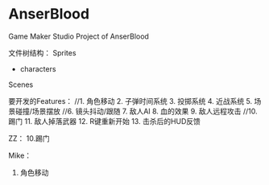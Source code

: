 ﻿# AnserBlood
Game Maker Studio Project of AnserBlood

文件树结构：
Sprites
- characters

Scenes



要开发的Features：
//1. 角色移动
2. 子弹时间系统
3. 投掷系统
4. 近战系统
5. 场景碰撞/场景摆放
//6. 镜头抖动/跟随
7. 敌人AI
8. 血的效果
9. 敌人远程攻击
//10. 踢门
11. 敌人掉落武器
12. R键重新开始
13. 击杀后的HUD反馈

ZZ：
10.踢门

Mike：
1. 角色移动

